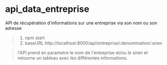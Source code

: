# api_data_entreprise
API de récupération d'informations sur une entreprise via son nom ou son adresse

> 1. npm start
> 2. baseURL http://localhost:8000/api/entreprise/:denomination/:siren

> l'API prend en parametre le nom de l'entreprise et/ou le siren et retourne un tableau avec les différentes informations.
